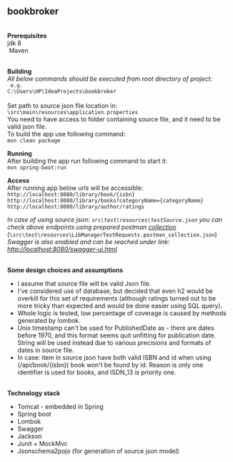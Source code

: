 ## bookbroker



<br>**Prerequisites**<br>
jdk 8<br> 
 Maven



<br>**Building**<br>
*All below commands should be executed from root directory of project:<br>*
` e.g.`<br>`C:\Users\HP\IdeaProjects\bookbroker`
<br>
<br>
Set path to source json file location in:<br>
`\src\main\resources\application.properties`<br>
You need to have access to folder containing source file, and it need to be valid json file. <br>
To build the app use following command:<br>
`mvn clean package`<br>

**Running**<br>
After building the app run following command to start it:<br>
`mvn spring-boot:run`

**Access**<br>
After running app below urls will be accessible:<br>
`http://localhost:8080/library/book/{isbn}`<br>
`http://localhost:8080/library/books?categoryName={categoryName}`<br>
`http://localhost:8080/library/author/ratings `<br>

*In case of using source json: `src\test\resources\testSource.json` you can check above endpoints using prepared postman* 
*[collection](../master/src/test/resources/LibManagerTestRequests.postman_collection.json)* 
(`\src\test\resources\LibManagerTestRequests.postman_collection.json`)<br>
*Swagger is also enabled and can be reached under link:* *[http://localhost:8080/swagger-ui.html](http://localhost:8080/swagger-ui.html)*



<br>**Some design choices and assumptions**<br>
* I assume that source file will be valid Json file.
* I've considered use of database, but decided that even h2 would be overkill for this set of requirements (although ratings turned out to be more tricky than expected and would be done easier using SQL query).
* Whole logic is tested, low percentage of coverage is caused by methods generated by lombok.
* Unix timestamp can't be used for PublishedDate as - there are dates before 1970, and this format seems quit unfitting for publication date. String will be used instead due to various precisions and formats of dates in source file.
* In case: item in source json have both valid ISBN and id when using (/api/book/{isbn}) book won't be found by id. Reason is only one identifier is used for books, and ISDN_13 is priority one.

<br>**Technology stack**<br>
* Tomcat - embedded in Spring 
* Spring boot
* Lombok
* Swagger
* Jackson
* Junit + MockMvc
* Jsonschema2pojo (for generation of source json model)